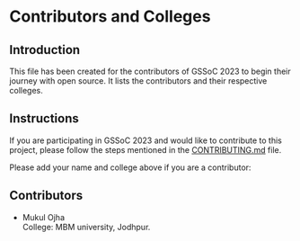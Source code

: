 Contributors and Colleges
========================


Introduction
------------
This file has been created for the contributors of GSSoC 2023 to begin their journey with open source. It lists the contributors and their respective colleges.


Instructions
------------
If you are participating in GSSoC 2023 and would like to contribute to this project, please follow the steps mentioned in the [CONTRIBUTING.md](CONTRIBUTING.md) file.


Please add your name and college above if you are a contributor:

Contributors
------------

- Mukul Ojha \
  College: MBM university, Jodhpur.


